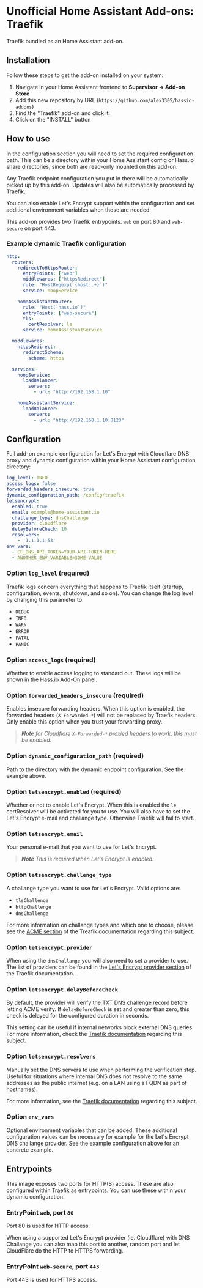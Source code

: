 # Unofficial Home Assistant Add-ons: Traefik

Traefik bundled as an Home Assistant add-on.

## Installation

Follow these steps to get the add-on installed on your system:

1. Navigate in your Home Assistant frontend to __Supervisor -> Add-on Store__
2. Add this new repository by URL (`https://github.com/alex3305/hassio-addons`)
3. Find the "Traefik" add-on and click it.
4. Click on the "INSTALL" button

## How to use

In the configuration section you will need to set the required configuration path. This can be a directory within your Home Assistant config or Hass.io share directories, since both are read-only mounted on this add-on.

Any Traefik endpoint configuration you put in there will be automatically picked up by this add-on. Updates will also be automatically processed by Traefik.

You can also enable Let's Encrypt support within the configuration and set additional environment variables when those are needed.

This add-on provides two Traefik entrypoints. `web` on port 80 and `web-secure` on port 443.

### Example dynamic Traefik configuration

```yaml
http:
  routers:
    redirectToHttpsRouter:
      entryPoints: ["web"]
      middlewares: ["httpsRedirect"]
      rule: "HostRegexp(`{host:.+}`)"
      service: noopService

    homeAssistantRouter:
      rule: "Host(`hass.io`)"
      entryPoints: ["web-secure"]
      tls:
        certResolver: le
      service: homeAssistantService

  middlewares:
    httpsRedirect:
      redirectScheme:
        scheme: https

  services:
    noopService:
      loadBalancer:
        servers:
          - url: "http://192.168.1.10"

    homeAssistantService:
      loadBalancer:
        servers:
          - url: "http://192.168.1.10:8123"
```

## Configuration

Full add-on example configuration for Let's Encrypt with Cloudflare DNS proxy and dynamic configuration within your Home Assistant configuration directory:

```yaml
log_level: INFO
access_logs: false
forwarded_headers_insecure: true
dynamic_configuration_path: /config/traefik
letsencrypt:
  enabled: true
  email: example@home-assistant.io
  challenge_type: dnsChallenge
  provider: cloudflare
  delayBeforeCheck: 10
  resolvers:
    - '1.1.1.1:53'
env_vars:
  - CF_DNS_API_TOKEN=YOUR-API-TOKEN-HERE
  - ANOTHER_ENV_VARIABLE=SOME-VALUE
```

### Option `log_level` (required)

Traefik logs concern everything that happens to Traefik itself (startup, configuration, events, shutdown, and so on). You can change the log level by changing this parameter to:

* `DEBUG`
* `INFO`
* `WARN`
* `ERROR`
* `FATAL`
* `PANIC`

### Option `access_logs` (required)

Whether to enable access logging to standard out. These logs will be shown in the Hass.io Add-On panel.

### Option `forwarded_headers_insecure` (required)

Enables insecure forwarding headers. When this option is enabled, the forwarded headers (`X-Forwarded-*`) will not be replaced by Traefik headers. Only enable this option when you trust your forwarding proxy.

> ___Note__ for Cloudflare `X-Forwarded-*` proxied headers to work, this must be enabled._

### Option `dynamic_configuration_path` (required)

Path to the directory with the dynamic endpoint configuration. See the example above. 

### Option `letsencrypt.enabled` (required)

Whether or not to enable Let's Encrypt. When this is enabled the `le` certResolver will be activated for you to use. You will also have to set the Let's Encrypt e-mail and challange type. Otherwise Traefik will fail to start.

### Option `letsencrypt.email`

Your personal e-mail that you want to use for Let's Encrypt.

> _**Note** This is required when Let's Encrypt is enabled._

### Option `letsencrypt.challenge_type`

A challange type you want to use for Let's Encrypt. Valid options are:

* `tlsChallenge`
* `httpChallenge`
* `dnsChallenge`

For more information on challange types and which one to choose, please see the [ACME section](https://docs.traefik.io/https/acme/) of the Treafik documentation regarding this subject.

### Option `letsencrypt.provider`

When using the `dnsChallange` you will also need to set a provider to use. The list of providers can be found in the [Let's Encrypt provider section](https://docs.traefik.io/https/acme/#providers) of the Traefik documentation.

### Option `letsencrypt.delayBeforeCheck`

By default, the provider will verify the TXT DNS challenge record before letting ACME verify. If `delayBeforeCheck` is set and greater than zero, this check is delayed for the configured duration in seconds. 

This setting can be useful if internal networks block external DNS queries. For more information, check the [Traefik documentation](https://docs.traefik.io/https/acme/#dnschallenge) regarding this subject.

### Option `letsencrypt.resolvers`

Manually set the DNS servers to use when performing the verification step. Useful for situations where internal DNS does not resolve to the same addresses as the public internet (e.g. on a LAN using a FQDN as part of hostnames). 

For more information, see the [Traefik documentation](https://docs.traefik.io/https/acme/#resolvers) regarding this subject.

### Option `env_vars`

Optional environment variables that can be added. These additional configuration values can be necessary for example for the Let's Encrypt DNS challange provider. See the example configuration above for an concrete example.

## Entrypoints

This image exposes two ports for HTTP(S) access. These are also configured within Traefik as entrypoints. You can use these within your dynamic configuration.

### EntryPoint `web`, port `80`

Port 80 is used for HTTP access. 

When using a supported Let's Encrypt provider (ie. Cloudflare) with DNS Challange you can also map this port to another, random port and let CloudFlare do the HTTP to HTTPS forwarding.

### EntryPoint `web-secure`, port `443`

Port 443 is used for HTTPS access.